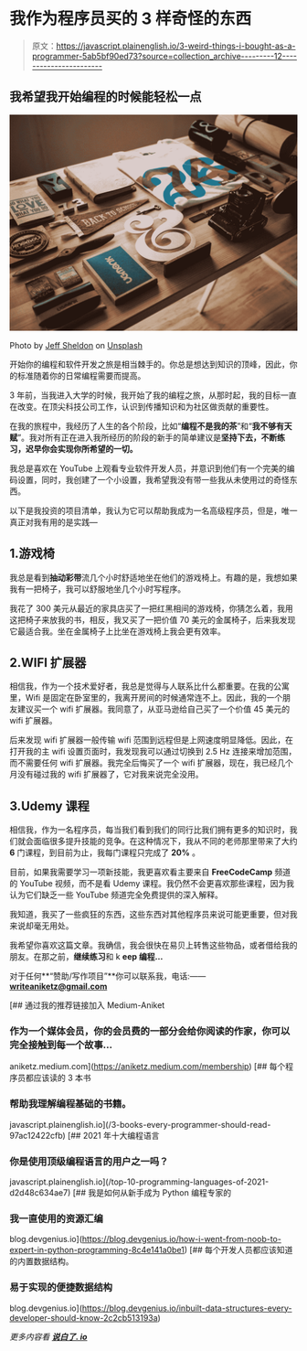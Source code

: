 # 我作为程序员买的 3 样奇怪的东西

> 原文：<https://javascript.plainenglish.io/3-weird-things-i-bought-as-a-programmer-5ab5bf90ed73?source=collection_archive---------12----------------------->

## 我希望我开始编程的时候能轻松一点

![](img/5a18206e2b7aaa07eecf3b2121acd3b9.png)

Photo by [Jeff Sheldon](https://unsplash.com/@ugmonk?utm_source=medium&utm_medium=referral) on [Unsplash](https://unsplash.com?utm_source=medium&utm_medium=referral)

开始你的编程和软件开发之旅是相当棘手的。你总是想达到知识的顶峰，因此，你的标准随着你的日常编程需要而提高。

3 年前，当我进入大学的时候，我开始了我的编程之旅，从那时起，我的目标一直在改变。在顶尖科技公司工作，认识到传播知识和为社区做贡献的重要性。

在我的旅程中，我经历了人生的各个阶段，比如“**编程不是我的茶**”和“**我不够有天赋**”。我对所有正在进入我所经历的阶段的新手的简单建议是**坚持下去，不断练习，迟早你会实现你所希望的一切。**

我总是喜欢在 YouTube 上观看专业软件开发人员，并意识到他们有一个完美的编码设置，同时，我创建了一个小设置，我希望我没有带一些我从未使用过的奇怪东西。

以下是我投资的项目清单，我认为它可以帮助我成为一名高级程序员，但是，唯一真正对我有用的是实践—

## 1.游戏椅

我总是看到**抽动彩带**流几个小时舒适地坐在他们的游戏椅上。有趣的是，我想如果我有一把椅子，我可以舒服地坐几个小时写程序。

我花了 300 美元从最近的家具店买了一把红黑相间的游戏椅，你猜怎么着，我用这把椅子来放我的书，相反，我又买了一把价值 70 美元的金属椅子，后来我发现它最适合我。坐在金属椅子上比坐在游戏椅上我会更有效率。

## 2.WIFI 扩展器

相信我，作为一个技术爱好者，我总是觉得与人联系比什么都重要。在我的公寓里，Wifi 是固定在卧室里的，我离开房间的时候通常连不上。因此，我的一个朋友建议买一个 wifi 扩展器。我同意了，从亚马逊给自己买了一个价值 45 美元的 wifi 扩展器。

后来发现 wifi 扩展器一般传输 wifi 范围到远程但是上网速度明显降低。因此，在打开我的主 wifi 设置页面时，我发现我可以通过切换到 2.5 Hz 连接来增加范围，而不需要任何 wifi 扩展器。我完全后悔买了一个 wifi 扩展器，现在，我已经几个月没有碰过我的 wifi 扩展器了，它对我来说完全没用。

## 3.Udemy 课程

相信我，作为一名程序员，每当我们看到我们的同行比我们拥有更多的知识时，我们就会面临很多提升技能的竞争。在这种情况下，我从不同的老师那里带来了大约 **6** 门课程，到目前为止，我每门课程只完成了 **20%** 。

目前，如果我需要学习一项新技能，我更喜欢看主要来自 **FreeCodeCamp** 频道的 YouTube 视频，而不是看 Udemy 课程。我仍然不会更喜欢那些课程，因为我认为它们缺乏一些 YouTube 频道完全免费提供的深入解释。

我知道，我买了一些疯狂的东西，这些东西对其他程序员来说可能更重要，但对我来说却毫无用处。

我希望你喜欢这篇文章。我确信，我会很快在易贝上转售这些物品，或者借给我的朋友。在那之前，**继续练习**和 k **eep 编程…**

对于任何**“赞助/写作项目”**你可以联系我，电话:——**writeaniketz@gmail.com**

[](https://aniketz.medium.com/membership) [## 通过我的推荐链接加入 Medium-Aniket

### 作为一个媒体会员，你的会员费的一部分会给你阅读的作家，你可以完全接触到每一个故事…

aniketz.medium.com](https://aniketz.medium.com/membership) [](/3-books-every-programmer-should-read-97ac12422cfb) [## 每个程序员都应该读的 3 本书

### 帮助我理解编程基础的书籍。

javascript.plainenglish.io](/3-books-every-programmer-should-read-97ac12422cfb) [](/top-10-programming-languages-of-2021-d2d48c634ae7) [## 2021 年十大编程语言

### 你是使用顶级编程语言的用户之一吗？

javascript.plainenglish.io](/top-10-programming-languages-of-2021-d2d48c634ae7) [](https://blog.devgenius.io/how-i-went-from-noob-to-expert-in-python-programming-8c4e141a0be1) [## 我是如何从新手成为 Python 编程专家的

### 我一直使用的资源汇编

blog.devgenius.io](https://blog.devgenius.io/how-i-went-from-noob-to-expert-in-python-programming-8c4e141a0be1) [](https://blog.devgenius.io/inbuilt-data-structures-every-developer-should-know-2c2cb513193a) [## 每个开发人员都应该知道的内置数据结构。

### 易于实现的便捷数据结构

blog.devgenius.io](https://blog.devgenius.io/inbuilt-data-structures-every-developer-should-know-2c2cb513193a) 

*更多内容看* [***说白了. io***](http://plainenglish.io/)